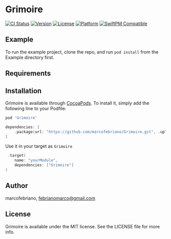 # Grimoire

[![CI Status](https://img.shields.io/travis/marcofebriano/Grimoire.svg?style=flat)](https://travis-ci.org/marcofebriano/Grimoire)
[![Version](https://img.shields.io/cocoapods/v/Grimoire.svg?style=flat)](https://cocoapods.org/pods/Grimoire)
[![License](https://img.shields.io/cocoapods/l/Grimoire.svg?style=flat)](https://cocoapods.org/pods/Grimoire)
[![Platform](https://img.shields.io/cocoapods/p/Grimoire.svg?style=flat)](https://cocoapods.org/pods/Grimoire)
[![SwiftPM Compatible](https://img.shields.io/badge/SwiftPM-Compatible-brightgreen)](https://swift.org/package-manager/)

## Example

To run the example project, clone the repo, and run `pod install` from the Example directory first.

## Requirements

## Installation

Grimoire is available through [CocoaPods](https://cocoapods.org). To install
it, simply add the following line to your Podfile:

```ruby
pod 'Grimoire'
```

```swift
dependencies: [
    .package(url: "https://github.com/marcofebriano/Grimoire.git", .upToNextMajor(from: "1.0.0"))
]
```

Use it in your target as `Grimoire`

```swift
 .target(
    name: "yourModule",
    dependencies: ["Grimoire"]
)
```

## Author

marcofebriano, febrianomarco@gmail.com

## License

Grimoire is available under the MIT license. See the LICENSE file for more info.
